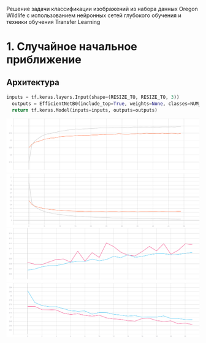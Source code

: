 Решение задачи классификации изображений из набора данных Oregon Wildlife с
использованием нейронных сетей глубокого обучения и техники обучения Transfer
Learning

# 1. Cлучайное начальное приближение
## Архитектура 

```python
inputs = tf.keras.layers.Input(shape=(RESIZE_TO, RESIZE_TO, 3))
  outputs = EfficientNetB0(include_top=True, weights=None, classes=NUM_CLASSES)(inputs)
  return tf.keras.Model(inputs=inputs, outputs=outputs)
```


![](./graphic/epoch_categorical_accuracy(1).svg)
![](./graphic/epoch_loss(1).svg)
![](./graphic/epoch_categorical_accuracy(2).svg)
![](./graphic/epoch_loss(2).svg)

